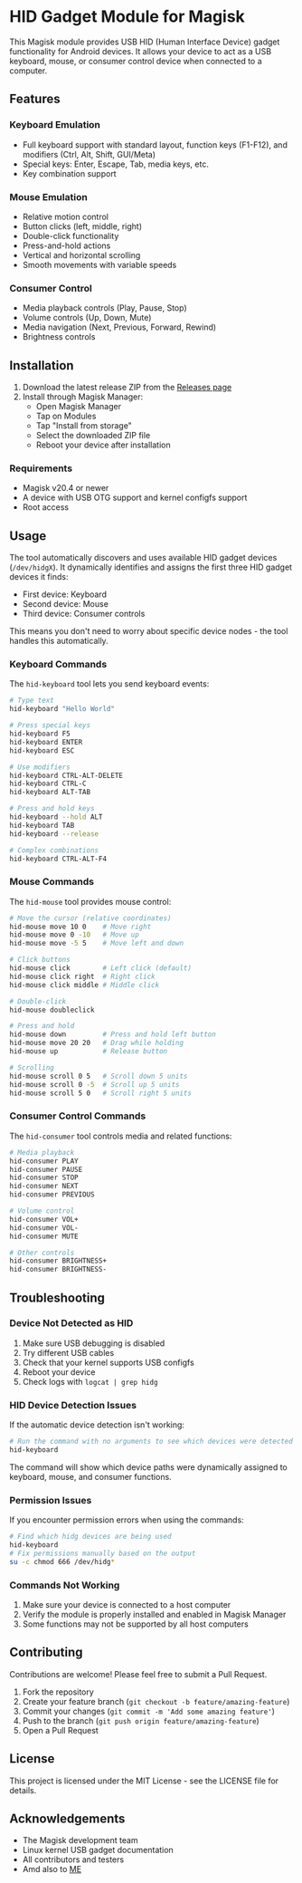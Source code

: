 # HID Gadget Module for Magisk

This Magisk module provides USB HID (Human Interface Device) gadget functionality for Android devices. It allows your device to act as a USB keyboard, mouse, or consumer control device when connected to a computer.

## Features

### Keyboard Emulation
- Full keyboard support with standard layout, function keys (F1-F12), and modifiers (Ctrl, Alt, Shift, GUI/Meta)
- Special keys: Enter, Escape, Tab, media keys, etc.
- Key combination support

### Mouse Emulation
- Relative motion control
- Button clicks (left, middle, right)
- Double-click functionality
- Press-and-hold actions
- Vertical and horizontal scrolling
- Smooth movements with variable speeds

### Consumer Control
- Media playback controls (Play, Pause, Stop)
- Volume controls (Up, Down, Mute)
- Media navigation (Next, Previous, Forward, Rewind)
- Brightness controls

## Installation

1. Download the latest release ZIP from the [Releases page](https://github.com/kelexine/hid-gadget-module/releases)
2. Install through Magisk Manager:
   - Open Magisk Manager
   - Tap on Modules
   - Tap "Install from storage"
   - Select the downloaded ZIP file
   - Reboot your device after installation

### Requirements

- Magisk v20.4 or newer
- A device with USB OTG support and kernel configfs support
- Root access

## Usage

The tool automatically discovers and uses available HID gadget devices (`/dev/hidgX`). It dynamically identifies and assigns the first three HID gadget devices it finds:
- First device: Keyboard
- Second device: Mouse
- Third device: Consumer controls

This means you don't need to worry about specific device nodes - the tool handles this automatically.

### Keyboard Commands

The `hid-keyboard` tool lets you send keyboard events:

```bash
# Type text
hid-keyboard "Hello World"

# Press special keys
hid-keyboard F5
hid-keyboard ENTER
hid-keyboard ESC

# Use modifiers
hid-keyboard CTRL-ALT-DELETE
hid-keyboard CTRL-C
hid-keyboard ALT-TAB

# Press and hold keys
hid-keyboard --hold ALT
hid-keyboard TAB
hid-keyboard --release

# Complex combinations
hid-keyboard CTRL-ALT-F4
```

### Mouse Commands

The `hid-mouse` tool provides mouse control:

```bash
# Move the cursor (relative coordinates)
hid-mouse move 10 0    # Move right
hid-mouse move 0 -10   # Move up
hid-mouse move -5 5    # Move left and down

# Click buttons
hid-mouse click        # Left click (default)
hid-mouse click right  # Right click
hid-mouse click middle # Middle click

# Double-click
hid-mouse doubleclick

# Press and hold
hid-mouse down         # Press and hold left button
hid-mouse move 20 20   # Drag while holding
hid-mouse up           # Release button

# Scrolling
hid-mouse scroll 0 5   # Scroll down 5 units
hid-mouse scroll 0 -5  # Scroll up 5 units
hid-mouse scroll 5 0   # Scroll right 5 units
```

### Consumer Control Commands

The `hid-consumer` tool controls media and related functions:

```bash
# Media playback
hid-consumer PLAY
hid-consumer PAUSE
hid-consumer STOP
hid-consumer NEXT
hid-consumer PREVIOUS

# Volume control
hid-consumer VOL+
hid-consumer VOL-
hid-consumer MUTE

# Other controls
hid-consumer BRIGHTNESS+
hid-consumer BRIGHTNESS-
```

## Troubleshooting

### Device Not Detected as HID

1. Make sure USB debugging is disabled
2. Try different USB cables
3. Check that your kernel supports USB configfs
4. Reboot your device
5. Check logs with `logcat | grep hidg`

### HID Device Detection Issues

If the automatic device detection isn't working:

```bash
# Run the command with no arguments to see which devices were detected
hid-keyboard
```

The command will show which device paths were dynamically assigned to keyboard, mouse, and consumer functions.

### Permission Issues

If you encounter permission errors when using the commands:

```bash
# Find which hidg devices are being used
hid-keyboard
# Fix permissions manually based on the output
su -c chmod 666 /dev/hidg*
```

### Commands Not Working

1. Make sure your device is connected to a host computer
2. Verify the module is properly installed and enabled in Magisk Manager
3. Some functions may not be supported by all host computers

## Contributing

Contributions are welcome! Please feel free to submit a Pull Request.

1. Fork the repository
2. Create your feature branch (`git checkout -b feature/amazing-feature`)
3. Commit your changes (`git commit -m 'Add some amazing feature'`)
4. Push to the branch (`git push origin feature/amazing-feature`)
5. Open a Pull Request

## License

This project is licensed under the MIT License - see the LICENSE file for details.

## Acknowledgements

- The Magisk development team
- Linux kernel USB gadget documentation
- All contributors and testers
- Amd also to [ME](https://github.com/kelexine)
